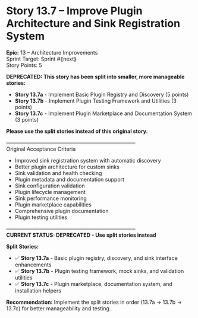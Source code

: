 # Story 13.7 – Improve Plugin Architecture and Sink Registration System

**Epic:** 13 – Architecture Improvements  
Sprint Target: Sprint #⟪next⟫  
Story Points: 5

**DEPRECATED: This story has been split into smaller, more manageable stories:**

- **Story 13.7a** - Implement Basic Plugin Registry and Discovery (5 points)
- **Story 13.7b** - Implement Plugin Testing Framework and Utilities (3 points)
- **Story 13.7c** - Implement Plugin Marketplace and Documentation System (3 points)

**Please use the split stories instead of this original story.**

───────────────────────────────────  
Original Acceptance Criteria

- Improved sink registration system with automatic discovery
- Better plugin architecture for custom sinks
- Sink validation and health checking
- Plugin metadata and documentation support
- Sink configuration validation
- Plugin lifecycle management
- Sink performance monitoring
- Plugin marketplace capabilities
- Comprehensive plugin documentation
- Plugin testing utilities

───────────────────────────────────  
**CURRENT STATUS: DEPRECATED - Use split stories instead**

**Split Stories:**

- ✅ **Story 13.7a** - Basic plugin registry, discovery, and sink interface enhancements
- ✅ **Story 13.7b** - Plugin testing framework, mock sinks, and validation utilities
- ✅ **Story 13.7c** - Plugin marketplace, documentation system, and installation helpers

**Recommendation:** Implement the split stories in order (13.7a → 13.7b → 13.7c) for better manageability and testing.

